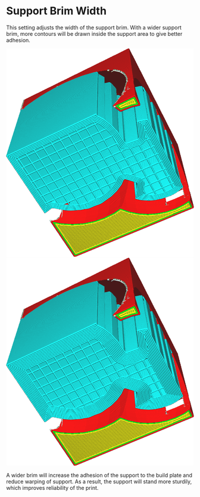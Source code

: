 Support Brim Width
====
This setting adjusts the width of the support brim. With a wider support brim, more contours will be drawn inside the support area to give better adhesion.

![2mm width](images/support_brim_2mm.png)
![4mm width](images/support_brim_4mm.png)

A wider brim will increase the adhesion of the support to the build plate and reduce warping of support. As a result, the support will stand more sturdily, which improves reliability of the print.